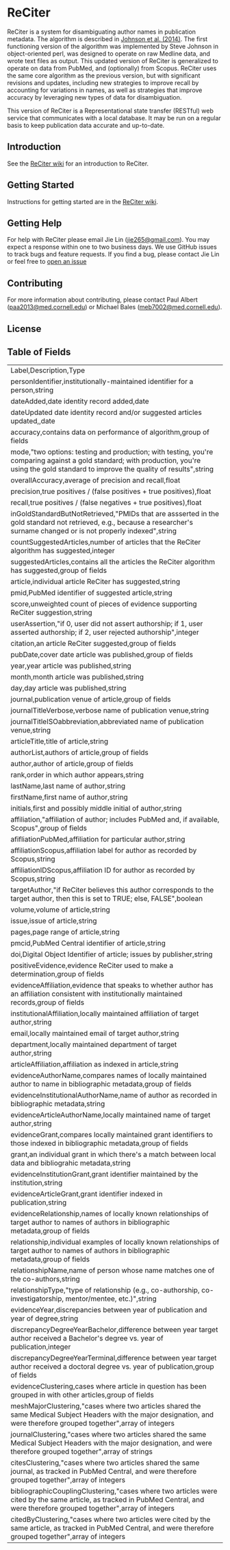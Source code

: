 # ReCiter

ReCiter is a system for disambiguating author names in publication metadata. The algorithm is described in [Johnson et al. (2014)](https://www.ncbi.nlm.nih.gov/pubmed/24694772). The first functioning version of the algorithm was implemented by Steve Johnson in object-oriented perl, was designed to operate on raw Medline data, and wrote text files as output. This updated version of ReCiter is generalized to operate on data from PubMed, and (optionally) from Scopus. ReCiter uses the same core algorithm as the previous version, but with significant revisions and updates, including new strategies to improve recall by accounting for variations in names, as well as strategies that improve accuracy by leveraging new types of data for disambiguation.

This version of ReCiter is a Representational state transfer (RESTful) web service that communicates with a local database. It may be run on a regular basis to keep publication data accurate and up-to-date.

## Introduction

See the [ReCiter wiki](https://jl987-jie.gitbooks.io/reciter-wiki/content/) for an introduction to ReCiter.

## Getting Started

Instructions for getting started are in the [ReCiter wiki](https://jl987-jie.gitbooks.io/reciter-wiki/content/).

<!--1. Install [jdk 8](http://www.oracle.com/technetwork/java/javase/downloads/index-jsp-138363.html) or higher.
2. Import project into Eclipse, Intellij or your favorite IDE.
3. Clone the project into your local workspace by `git clone https://github.com/wcmc-its/ReCiter.git`.
4. Install the latest version of [MongoDB](https://www.mongodb.com/download-center).

More work needs to be done on the following:
5. Create a script to download data from PubMed and Scopus into MongoDB.
-->
## Getting Help

For help with ReCiter please email Jie Lin (jie265@gmail.com). You may expect a response within one to two business days. We use GitHub issues to track bugs and feature requests. If you find a bug, please contact Jie Lin or feel free to [open an issue](#opening-issues)

## Contributing

For more information about contributing, please contact Paul Albert (paa2013@med.cornell.edu) or Michael Bales (meb7002@med.cornell.edu).

## License

## Table of Fields
|                                                                                                                                                                                              | 
|----------------------------------------------------------------------------------------------------------------------------------------------------------------------------------------------| 
| Label,Description,Type                                                                                                                                                                       | 
| personIdentifier,institutionally-maintained identifier for a person,string                                                                                                                   | 
| dateAdded,date identity record added,date                                                                                                                                                    | 
| dateUpdated date identity record and/or suggested articles updated,,date                                                                                                                     | 
| accuracy,contains data on performance of algorithm,group of fields                                                                                                                           | 
| mode,"two options: testing and production; with testing, you're comparing against a gold standard; with production, you're using the gold standard to improve the quality of results",string | 
| overallAccuracy,average of precision and recall,float                                                                                                                                        | 
| precision,true positives / (false positives + true positives),float                                                                                                                          | 
| recall,true positives / (false negatives + true positives),float                                                                                                                             | 
| inGoldStandardButNotRetrieved,"PMIDs that are assserted in the gold standard not retrieved, e.g., because a researcher's surname changed or is not properly indexed",string                  | 
| countSuggestedArticles,number of articles that the ReCiter algorithm has suggested,integer                                                                                                   | 
| suggestedArticles,contains all the articles the ReCiter algorithm has suggested,group of fields                                                                                              | 
| article,individual article ReCiter has suggested,string                                                                                                                                      | 
| pmid,PubMed identifier of suggested article,string                                                                                                                                           | 
| score,unweighted count of pieces of evidence supporting ReCiter suggestion,string                                                                                                            | 
| userAssertion,"if 0, user did not assert authorship; if 1, user asserted authorship; if 2, user rejected authorship",integer                                                                 | 
| citation,an article ReCiter suggested,group of fields                                                                                                                                        | 
| pubDate,cover date article was published,group of fields                                                                                                                                     | 
| year,year article was published,string                                                                                                                                                       | 
| month,month article was published,string                                                                                                                                                     | 
| day,day article was published,string                                                                                                                                                         | 
| journal,publication venue of article,group of fields                                                                                                                                         | 
| journalTitleVerbose,verbose name of publication venue,string                                                                                                                                 | 
| journalTitleISOabbreviation,abbreviated name of publication venue,string                                                                                                                     | 
| articleTitle,title of article,string                                                                                                                                                         | 
| authorList,authors of article,group of fields                                                                                                                                                | 
| author,author of article,group of fields                                                                                                                                                     | 
| rank,order in which author appears,string                                                                                                                                                    | 
| lastName,last name of author,string                                                                                                                                                          | 
| firstName,first name of author,string                                                                                                                                                        | 
| initials,first and possibly middle initial of author,string                                                                                                                                  | 
| affiliation,"affiliation of author; includes PubMed and, if available, Scopus",group of fields                                                                                               | 
| afifliationPubMed,affiliation for particular author,string                                                                                                                                   | 
| affiliationScopus,affiliation label for author as recorded by Scopus,string                                                                                                                  | 
| affiliationIDScopus,affiliation ID for author as recorded by Scopus,string                                                                                                                   | 
| targetAuthor,"if ReCiter believes this author corresponds to the target author, then this is set to TRUE; else, FALSE",boolean                                                               | 
| volume,volume of article,string                                                                                                                                                              | 
| issue,issue of article,string                                                                                                                                                                | 
| pages,page range of article,string                                                                                                                                                           | 
| pmcid,PubMed Central identifier of article,string                                                                                                                                            | 
| doi,Digital Object Identifier of article; issues by publisher,string                                                                                                                         | 
| positiveEvidence,evidence ReCiter used to make a determination,group of fields                                                                                                               | 
| evidenceAffiliation,evidence that speaks to whether author has an affiliation consistent with institutionally maintained records,group of fields                                             | 
| institutionalAffiliation,locally maintained affiliation of target author,string                                                                                                              | 
| email,locally maintained email of target author,string                                                                                                                                       | 
| department,locally maintained department of target author,string                                                                                                                             | 
| articleAffiliation,affiliation as indexed in article,string                                                                                                                                  | 
| evidenceAuthorName,compares names of locally maintained author to name in bibliographic metadata,group of fields                                                                             | 
| evidenceInstitutionalAuthorName,name of author as recorded in bibliographic metadata,string                                                                                                  | 
| evidenceArticleAuthorName,locally maintained name of target author,string                                                                                                                    | 
| evidenceGrant,compares locally maintained grant identifiers to those indexed in bibliographic metadata,group of fields                                                                       | 
| grant,an individual grant in which there's a match between local data and bibliograhic metadata,string                                                                                       | 
| evidenceInstitutionGrant,grant identifier maintained by the institution,string                                                                                                               | 
| evidenceArticleGrant,grant identifier indexed in publication,string                                                                                                                          | 
| evidenceRelationship,names of locally known relationships of target author to names of authors in bibliographic metadata,group of fields                                                     | 
| relationship,individual examples of locally known relationships of target author to names of authors in bibliographic metadata,group of fields                                               | 
| relationshipName,name of person whose name matches one of the co-authors,string                                                                                                              | 
| relationshipType,"type of relationship (e.g., co-authorship, co-investigatorship, mentor/mentee, etc.)",string                                                                               | 
| evidenceYear,discrepancies between year of publication and year of degree,string                                                                                                             | 
| discrepancyDegreeYearBachelor,difference between year target author received a Bachelor's degree vs. year of publication,integer                                                             | 
| discrepancyDegreeYearTerminal,difference between year target author received a doctoral degree vs. year of publication,group of fields                                                       | 
| evidenceClustering,cases where article in question has been grouped in with other articles,group of fields                                                                                   | 
| meshMajorClustering,"cases where two articles shared the same Medical Subject Headers with the major designation, and were therefore grouped together",array of integers                     | 
| journalClustering,"cases where two articles shared the same Medical Subject Headers with the major designation, and were therefore grouped together",array of strings                        | 
| citesClustering,"cases where two articles shared the same journal, as tracked in PubMed Central, and were therefore grouped together",array of integers                                      | 
| bibliographicCouplingClustering,"cases where two articles were cited by the same article, as tracked in PubMed Central, and were therefore grouped together",array of integers               | 
| citedByClustering,"cases where two articles were cited by the same article, as tracked in PubMed Central, and were therefore grouped together",array of integers                             | 

